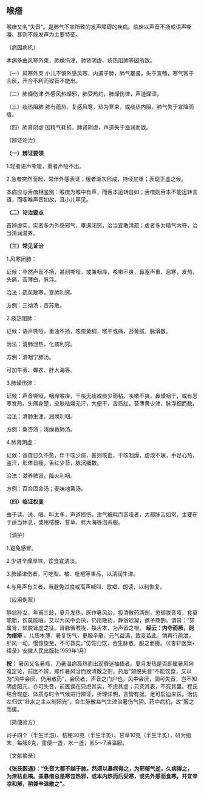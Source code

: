 ## **喉瘖**

喉瘖又名“失音”。是肺气不宣所致的发声障碍的疾病。临床以声音不扬或语声嘶嗄、甚则不能发声为主要特征。

〔病因病机〕

本病多由风寒外束，肺燥伤津，肺肾阴虚、痰热阻肺等因所致。

（一）风寒外束 小儿不慎外感风寒，内遏于肺，肺气壅遏，失于宣畅，寒气客于会厌，开合不利而致音不能出。

（二）肺燥伤津 外感风热燥邪，肺受热灼，肺燥伤律，声道燥涩。

（三）痰热阻肺 肺有蕴热，复感风寒，热为寒束，或痰热内阻，肺气失于宣降而瘖。

（四）肺肾阴虚 因精气耗损，肺肾阴虚，声道失于滋润而致。

〔辨证论治〕

 **（一）辨证要领**

1.轻者语声嘶嗄，重者声哑不出。

2.急者突然而起，常伴外感表证；缓者渐次形成，持续加重；表现正虚之候。

本病应与舌瘖相鉴别：喉瘖为喉中有声，而舌本运转自如；舌瘖则舌本不能运转言语，而咽喉声音如故，且小儿罕见。

 **（二）论治要点**

首辨虚实，实者多为外感邪气，壅遏闭窍，治当宜散清疏；虚者多为精气内夺，治当清润滋养。

 **（三）常见证治**

1.风寒闭肺：

证候：卒然声音不扬，甚则嘶哑，或兼咽痒，咳嗽不爽，鼻塞声重，恶寒，发热，头痛，苔薄白，脉浮。

治法：疏风散寒，宣肺利窍。

方例：三拗汤；杏苏散。

2.痰热阻肺：

证候：语声嘶哑，重浊不扬，咳痰黄稠，喉干或痛，苔黄腻，脉滑数。

治法：清肺泄热，化痰利窍。

方例：清咽宁肺汤。

可加牛蒡、蝉衣、胖大海等。

3.肺燥伤津：

证候：声音嘶哑，咽痒喉痒，干咳无痰或痰少而粘，咳嗽不爽，鼻燥咽干，或有恶寒发热，头痛身楚，皮肤枯燥无汗，大便干，舌质红，苔薄黄少津，脉浮细而数。

治法：清肺生津，润燥利咽。

方例：桑杏汤；清燥救肺汤。

4.肺肾阴虚：

证候：音瘖日久不愈，伴干咳少痰，甚则咳血，干咳咽燥，虚烦不寐，手足心热，盗汗，形体日瘦，舌红少苔，脉沉细数。

治法：滋养肺肾，降火利咽。

方例：百合固金汤；麦味地黄汤。

 **（四）临证权变**

由于读、说、唱、叫太多，声道损伤，津气被耗而音哑者，大都脉舌如常，主要在于适当休息，或用桔梗、甘草、胖大海等泡茶服。

〔调护〕

1.避免感冒。

2.少进辛燥厚味，饮食宜清淡。

3.肺燥津伤者，可吃梨、橘、枇杷等果品，以清润生津。

4.与用声有关者，当避免过度或高声喊叫、歌唱、朗读，以利恢复。

〔应用例案〕

静翁孙女，年甫三龄，夏月发热，医作暑风治，投清散药两剂，忽颏脱音哑，食莫能嚼，饮莫能啜。又以为风中会厌，仍用散药，静翁迟凝，邀予商酌。谓曰：“颏属肾，颏脱肾虚之征。肾脉循喉咙，挟舌本，为声音之根。 **经云：内夺而厥，则为瘖痱** 。儿质本薄，暑复伤气，更服辛散，元气益漓，致变若此，倘再行疏泄，肝风一动，慢惊旋至，不可救矣。”仿佐归饮，合生脉散，服之而瘥。（《杏轩医案•续录》安徽人民出版社1959年1月）

 **按：** 暑风又名暑痉，乃暑温病高热而出现昏迷抽搐者。夏月发热是否即属暑风尙难定论，前医不辨，即作暑风治而投清散之剂，药后“颏脱失音”不能饮食，又以为“风中会厌，仍用散药”，会厌者，声音之门户也，风中会厌，固可失音，岂不知阴虚阳亢，亦可失音，前医误在只虑其实，不虑其虚；只究其表，不究其里。程氏结合现症、体质与时令气候进行辨证，析理详明，言皆有据，足可启迪来兹。治仿左归饮“壮水之主以制阳光”，合生脉散益气生津治暑伤气阴。药中病机，故“服之而瘥。

〔简便验方〕

诃子四个（半生半泡）、桔梗30克（半生半炙）、甘草10克（半生半炙），研为细末，每服6克，童便一盏，水一盏，煎5～7沸温服。

〔文献摘录〕

 **《张氏医通》：“失音大都不越于肺。然须以暴病得之，为邪郁气逆，久病得之，为津枯血槁。盖暴瘖总是寒包热邪，或本内热而后受寒，或先外感而食寒，并宜辛凉和解，稍兼辛温散之”。**
